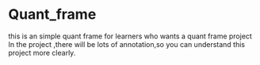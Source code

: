 # Quant_frame
this is an simple quant frame for learners who wants a quant frame project
In the project ,there will be lots of annotation,so you can understand this project more clearly.
